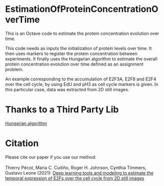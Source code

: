 # EstimationOfProteinConcentrationOverTime

This is an Octave code to estimate the protein concentration evolution over time.

This code needs as inputs the initialization of protein levels over time. It then uses markers to register the protein concentration between experiments. It finally uses the Hungarian algorithm to estimate the overall protein concentration evolution over time defined as an assignment problem.

An example corresponding to the accumulation of E2F3A, E2F8 and E2F4 over the cell cycle, by using EdU and pH3 as cell cycle markers is given. In this particular case, data was extracted from 2D still images.

# Thanks to a Third Party Lib

[Hungarian algorithm](http://www.cad.zju.edu.cn/home/dengcai/Data/code/hungarian.m)

# Citation
Please cite our paper if you use our method: <br> <br>
Thierry Pécot, Maria C. Cuitiño, Roger H. Johnson, Cynthia Timmers, Gustavo Leone (2021): [Deep learning tools and modeling to estimate the temporal expression of E2Fs over the cell cycle from 2D still images](https://www.biorxiv.org/content/10.1101/2021.03.01.433386v1)
